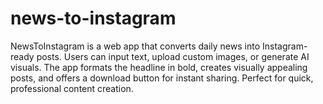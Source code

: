# news-to-instagram
NewsToInstagram is a web app that converts daily news into Instagram-ready posts. Users can input text, upload custom images, or generate AI visuals. The app formats the headline in bold, creates visually appealing posts, and offers a download button for instant sharing. Perfect for quick, professional content creation.
